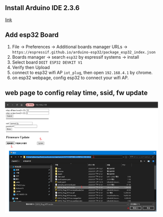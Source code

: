 ## Install Arduino IDE 2.3.6
[link](https://www.arduino.cc/en/software/)  

## Add esp32 Board
1. File -> Preferences -> Additional boards manager URLs -> `https://espressif.github.io/arduino-esp32/package_esp32_index.json`  
2. Boards manager -> search `esp32` by espressif systems -> install  
3. Select board `DOIT ESP32 DEVKIT V1`  
4. Verify then Upload  
5. connect to esp32 wifi AP `iot_plug`, then open `192.168.4.1` by chrome.  
6. on esp32 webpage, config esp32 to connect your wifi AP.  

## web page to config relay time, ssid, fw update
![IMAGE ALT TEXT HERE](./img/fw_update.png)  
